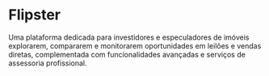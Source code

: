 # Flipster

Uma plataforma dedicada para investidores e especuladores de imóveis explorarem, compararem e monitorarem oportunidades em leilões e vendas diretas, complementada com funcionalidades avançadas e serviços de assessoria profissional.
